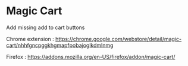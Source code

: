 # Magic Cart
Add missing add to cart buttons

Chrome extension : https://chrome.google.com/webstore/detail/magic-cart/nhhfgncpggkhgmapfpobajoglkdmlnmg

Firefox : https://addons.mozilla.org/en-US/firefox/addon/magic-cart/

